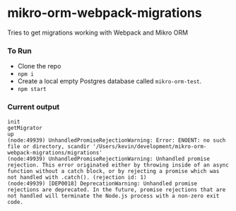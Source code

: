 # mikro-orm-webpack-migrations

Tries to get migrations working with Webpack and Mikro ORM

### To Run

- Clone the repo
- `npm i`
- Create a local empty Postgres database called `mikro-orm-test`.
- `npm start`

### Current output

```
init
getMigrator
up
(node:49939) UnhandledPromiseRejectionWarning: Error: ENOENT: no such file or directory, scandir '/Users/kevin/development/mikro-orm-webpack-migrations/migrations'
(node:49939) UnhandledPromiseRejectionWarning: Unhandled promise rejection. This error originated either by throwing inside of an async function without a catch block, or by rejecting a promise which was not handled with .catch(). (rejection id: 1)
(node:49939) [DEP0018] DeprecationWarning: Unhandled promise rejections are deprecated. In the future, promise rejections that are not handled will terminate the Node.js process with a non-zero exit code.
```
